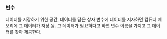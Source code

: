 
### 변수

데이터를 저장하기 위한 공간, 데이터를 담은 상자
변수에 데이터를 저자하면 컴퓨터 메모리에 그 데이터가 저장 됨. 그 데이터가 필요하다고 하면 변수 이름을 가지고 그 데이터를 찾아 제공한다.

